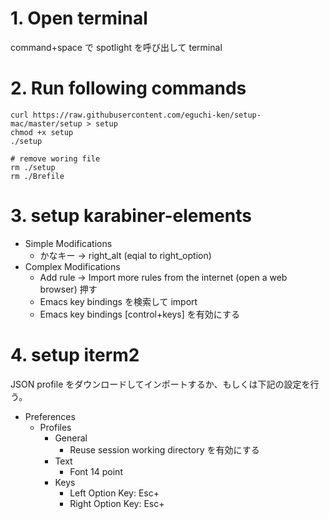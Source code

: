 # 1. Open terminal
command+space で spotlight を呼び出して terminal

# 2. Run following commands

```
curl https://raw.githubusercontent.com/eguchi-ken/setup-mac/master/setup > setup
chmod +x setup
./setup

# remove woring file
rm ./setup
rm ./Brefile
```

# 3. setup karabiner-elements
- Simple Modifications
  - かなキー -> right_alt (eqial to right_option)
- Complex Modifications
  - Add rule -> Import more rules from the internet (open a web browser) 押す
  - Emacs key bindings を検索して import
  - Emacs key bindings [control+keys] を有効にする

# 4. setup iterm2
JSON profile をダウンロードしてインポートするか、もしくは下記の設定を行う。

- Preferences
  - Profiles
    - General
      - Reuse session working directory を有効にする
    - Text
      - Font 14 point
    - Keys
      - Left Option Key: Esc+
      - Right Option Key: Esc+
